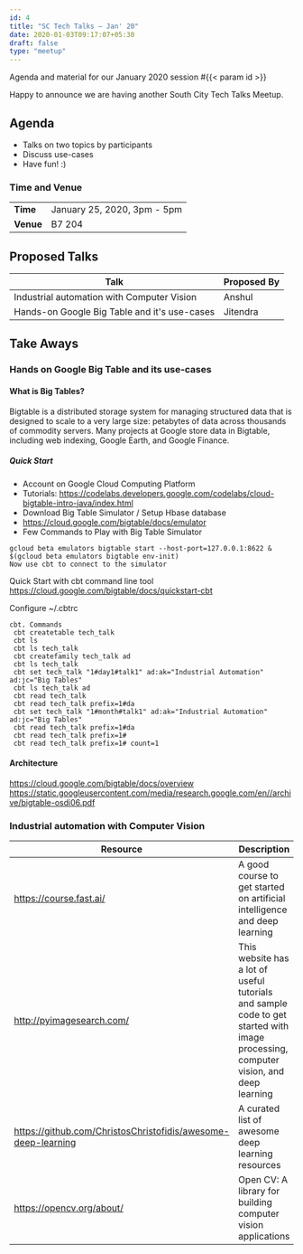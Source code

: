 ```yaml
---
id: 4
title: "SC Tech Talks — Jan' 20"
date: 2020-01-03T09:17:07+05:30
draft: false
type: "meetup"
---
```


Agenda and material for our January 2020 session #{{< param id >}}

Happy to announce we are having another South City Tech Talks Meetup.

<!--more-->

## Agenda

* Talks on two topics by participants
* Discuss use-cases
* Have fun! :)

### Time and Venue

|           |                             |
| --------- | --------------------------- |
| **Time**  | January 25, 2020, 3pm - 5pm |
| **Venue** | B7 204                      |

## Proposed Talks

| Talk                                         | Proposed By |
| -------------------------------------------- | ----------- |
| Industrial automation with Computer Vision   | Anshul      |
| Hands-on Google Big Table and it's use-cases | Jitendra    |

## Take Aways

### Hands on Google Big Table and its use-cases

#### What is Big Tables?

Bigtable is a distributed storage system for managing structured data that is designed to scale to a very large size: petabytes of data across thousands of commodity servers. Many projects at Google store data in Bigtable, including web indexing, Google Earth, and Google Finance. 

##### Quick Start

* Account on Google Cloud Computing Platform
* Tutorials: https://codelabs.developers.google.com/codelabs/cloud-bigtable-intro-java/index.html
* Download Big Table Simulator / Setup Hbase database
* https://cloud.google.com/bigtable/docs/emulator
* Few Commands to Play with Big Table Simulator

```
gcloud beta emulators bigtable start --host-port=127.0.0.1:8622 &
$(gcloud beta emulators bigtable env-init)
Now use cbt to connect to the simulator
```

Quick Start with cbt command line tool
https://cloud.google.com/bigtable/docs/quickstart-cbt

Configure ~/.cbtrc

```
cbt. Commands 
 cbt createtable tech_talk
 cbt ls
 cbt ls tech_talk
 cbt createfamily tech_talk ad
 cbt ls tech_talk
 cbt set tech_talk "1#day1#talk1" ad:ak="Industrial Automation" ad:jc="Big Tables"
 cbt ls tech_talk ad
 cbt read tech_talk
 cbt read tech_talk prefix=1#da
 cbt set tech_talk "1#month#talk1" ad:ak="Industrial Automation" ad:jc="Big Tables"
 cbt read tech_talk prefix=1#da
 cbt read tech_talk prefix=1#
 cbt read tech_talk prefix=1# count=1
```

#### Architecture

https://cloud.google.com/bigtable/docs/overview
https://static.googleusercontent.com/media/research.google.com/en//archive/bigtable-osdi06.pdf

### Industrial automation with Computer Vision

| Resource                                                      | Description                                                                                                                         |
| ------------------------------------------------------------- | ----------------------------------------------------------------------------------------------------------------------------------- |
| https://course.fast.ai/                                       | A good course to get started on artificial intelligence and deep learning                                                           |
| http://pyimagesearch.com/                                     | This website has a lot of useful tutorials and sample code to get started with image processing, computer vision, and deep learning |
| https://github.com/ChristosChristofidis/awesome-deep-learning | A curated list of awesome deep learning resources                                                                                   |
| https://opencv.org/about/                                     | Open CV: A library for building computer vision applications                                                                        |
